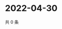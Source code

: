# 2022-04-30

共 0 条

<!-- BEGIN WEIBO -->
<!-- 最后更新时间 Sat Apr 30 2022 06:16:09 GMT+0800 (China Standard Time) -->

<!-- END WEIBO -->
